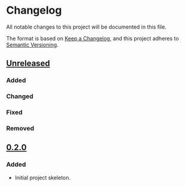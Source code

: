 # Changelog

All notable changes to this project will be documented in this file.

The format is based on [Keep a Changelog](https://keepachangelog.com/en/1.0.0/),
and this project adheres to [Semantic Versioning](https://semver.org/spec/v2.0.0.html).


## [Unreleased]

### Added

### Changed

### Fixed

### Removed


## [0.2.0]

### Added

- Initial project skeleton.


[unreleased]: https://github.com/maxalbert/my_test_project/compare/0.2.0...master
[0.2.0]: https://github.com/maxalbert/my_test_project/compare/initial_commit...0.2.0
